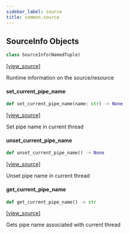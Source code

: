 ```yaml
---
sidebar_label: source
title: common.source
---
```


## SourceInfo Objects

```python
class SourceInfo(NamedTuple)
```

[[view_source]](https://github.com/dlt-hub/dlt/blob/30d0f64fb2cdbacc2e88fdb304371650f417e1f0/dlt/common/source.py#L11)

Runtime information on the source/resource

#### set\_current\_pipe\_name

```python
def set_current_pipe_name(name: str) -> None
```

[[view_source]](https://github.com/dlt-hub/dlt/blob/30d0f64fb2cdbacc2e88fdb304371650f417e1f0/dlt/common/source.py#L25)

Set pipe name in current thread

#### unset\_current\_pipe\_name

```python
def unset_current_pipe_name() -> None
```

[[view_source]](https://github.com/dlt-hub/dlt/blob/30d0f64fb2cdbacc2e88fdb304371650f417e1f0/dlt/common/source.py#L30)

Unset pipe name in current thread

#### get\_current\_pipe\_name

```python
def get_current_pipe_name() -> str
```

[[view_source]](https://github.com/dlt-hub/dlt/blob/30d0f64fb2cdbacc2e88fdb304371650f417e1f0/dlt/common/source.py#L35)

Gets pipe name associated with current thread

